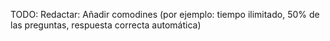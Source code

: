 TODO: Redactar: Añadir comodines (por ejemplo: tiempo ilimitado, 50% de las preguntas, respuesta correcta automática)